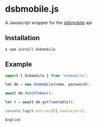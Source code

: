 # dsbmobile.js

A Javascript wrapper for the [dsbmobile](https://dsbmobile.de) api

## Installation

```
$ npm install dsbmobile
```

## Example

```js
import { Dsbmobile } from "dsbmobile";

let dm = new dsbmobile(name, password);

await dm.fetchToken();

let t = await dm.getTimetable();

console.log(t.entries[0].newSubject);
```

```
English
```
